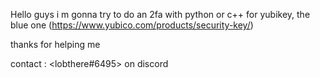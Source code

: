 Hello guys
i m gonna try to do an 2fa with python or c++ for yubikey, the blue one (https://www.yubico.com/products/security-key/)

thanks for helping me 

contact : <lobthere#6495> on discord